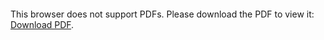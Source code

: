 <object data="christ-in-song/CIS1908pdfs/770.pdf" type="application/pdf" width="100%" height="1024px">
    <embed src="christ-in-song/CIS1908pdfs/770.pdf">
        <p>This browser does not support PDFs. Please download the PDF to view it: <a href="christ-in-song/CIS1908pdfs/770.pdf">Download PDF</a>.</p>
    </embed>
</object>
